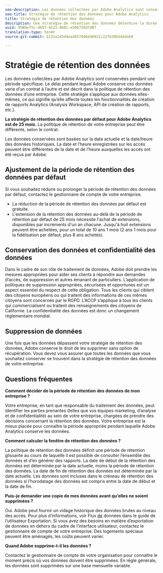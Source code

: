 ```yaml
---
seo-description: Les données collectées par Adobe Analytics sont conservées pendant une période spécifique. Le délai pendant lequel Adobe conserve ces données varie d’un contrat à l’autre et est décrit dans la politique de rétention des données d’une entreprise.
seo-title: Stratégie de rétention des données pour Adobe Analytics
title: Stratégie de rétention des données
description: Une stratégie de rétention des données détermine la durée pendant laquelle Adobe stocke vos données.
uuid: 9988ef5c-d657-4521-8601-e508756d7d07
translation-type: tm+mt
source-git-commit: b135a1d2ddea4857496e90921c22fb30bd44da50

---
```



# Stratégie de rétention des données

Les données collectées par Adobe Analytics sont conservées pendant une période spécifique. Le délai pendant lequel Adobe conserve ces données varie d’un contrat à l’autre et est décrit dans la politique de rétention des données d’une entreprise. Cette stratégie s’applique aux données elles-mêmes, ce qui signifie qu’elle affecte toutes les fonctionnalités de création de rapports Analytics (Analysis Workspace, API de création de rapports, etc.).

**La stratégie de rétention des données par défaut pour Adobe Analytics est de 25 mois.** La politique de rétention de votre entreprise peut être différente, selon le contrat.

Les données conservées sont basées sur la date actuelle et la date/heure des données historiques. La date et l’heure enregistrées sur les accès peuvent être différentes de la date et de l’heure auxquelles les accès ont été reçus par Adobe.

## Ajustement de la période de rétention des données par défaut

Si vous souhaitez réduire ou prolonger la période de rétention des données par défaut, contactez le gestionnaire de compte de votre entreprise.

* La réduction de la période de rétention des données par défaut est gratuite.
* L'extension de la rétention des données au-delà de la période de rétention par défaut de 25 mois nécessite l'achat de extensions, disponibles par incréments d'un an chacune. Jusqu'à huit extensions peuvent être achetées, pour un total de 10 ans 1 mois (2 ans 1 mois pour la fidélisation par défaut, plus 8 ans achetés).

## Conservation des données et confidentialité des données

Dans le cadre de son rôle de traitement de données, Adobe doit prendre les mesures appropriées pour aider ses clients à répondre aux demandes d’accès, de suppression et autres émanant de particuliers. L’application de politiques de suppression appropriées, sécurisées et opportunes est un aspect essentiel du respect de cette obligation. Tous les clients qui ciblent des citoyens européens ou qui traitent des informations de ces mêmes citoyens sont concernés par le RGPD. L’ACCP s’applique à tous les clients qui commercialisent ou traitent des renseignements des citoyens de Californie. La confidentialité des données est donc un changement réglementaire mondial.

## Suppression de données

Une fois que les données dépassent votre stratégie de rétention des données, Adobe conserve le droit de les supprimer sans option de récupération. Vous devez vous assurer que toutes les données que vous souhaitez conserver se trouvent dans la stratégie de rétention des données de votre entreprise.

## Questions fréquentes

**Comment décider de la période de rétention des données de mon entreprise ?**

Votre entreprise, en tant que responsable du traitement des données, peut identifier les parties prenantes (telles que vos équipes marketing, d’analyse et de confidentialité) au sein de votre entreprise, chargées de prendre des décisions concernant la rétention des données. Votre entreprise est la mieux placée pour connaître la période appropriée pendant laquelle Adobe Analytics conserve les données.

**Comment calculer la fenêtre de rétention des données ?**

La politique de rétention des données définit une période de rétention glissante au cours de laquelle il est possible de consulter l’ensemble des données et d’en générer des rapports. La date de début de la rétention des données est déterminée par la date actuelle, moins la période de rétention des données. La date de fin de rétention des données est déterminée par la date actuelle. Les données sont incluses dans le créneau de rétention des données si l’horodatage des données est compris entre la date de début et la date de fin.

**Puis-je demander une copie de mes données avant qu’elles ne soient supprimées ?**

Oui. Adobe peut fournir un vidage historique des données brutes au niveau des accès. Pour plus d’informations, voir Flux [de](../export/analytics-data-feed/c-getstarted/data-feed-overview.md) données dans le guide de l’utilisateur Exportation. Si vous avez des besoins en matière d’exportation de données en dehors du cadre de l’interface utilisateur, contactez le gestionnaire de compte de votre entreprise. Des logements spéciaux peuvent être aménagés; les coûts peuvent varier.

**Quand Adobe supprime-t-il les données ?**

Contactez le gestionnaire de compte de votre organisation pour connaître le moment précis où vos données doivent être supprimées. En règle générale, les données sont supprimées sur une base mensuelle variable.
